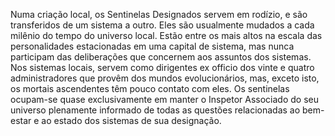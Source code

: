 ﻿Numa criação local, os Sentinelas Designados servem em rodízio, e são transferidos de um sistema a outro. Eles são usualmente mudados a cada milênio do tempo do universo local. Estão entre os mais altos na escala das personalidades estacionadas em uma capital de sistema, mas nunca participam das deliberações que concernem aos assuntos dos sistemas. Nos sistemas locais, servem como dirigentes ex officio dos vinte e quatro administradores que provêm dos mundos evolucionários, mas, exceto isto, os mortais ascendentes têm pouco contato com eles. Os sentinelas ocupam-se quase exclusivamente em manter o Inspetor Associado do seu universo plenamente informado de todas as questões  relacionadas ao bem-estar e ao estado dos sistemas de sua designação.